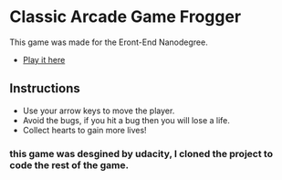 # Classic Arcade Game Frogger
This game was made for the Eront-End Nanodegree.

- [Play it here](#instructions)

## Instructions
- Use your arrow keys to move the player.
- Avoid the bugs, if you hit a bug then you will lose a life.
- Collect hearts to gain more lives! 

### this game was desgined by udacity, I cloned the project to code the rest of the game.
